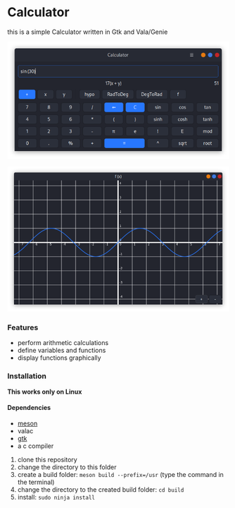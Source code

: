 # Calculator
this is a simple Calculator written in Gtk and Vala/Genie

![Calculator](https://github.com/Niklas212/niklas212.github.io/blob/master/res/Calculator/Calculator_new.png)

![Graph](https://github.com/Niklas212/niklas212.github.io/blob/master/res/Calculator/Graph_new.png)

### Features
* perform arithmetic calculations
* define variables and functions
* display functions graphically

### Installation
**This works only on Linux**
#### Dependencies
- [meson](https://mesonbuild.com/Quick-guide.html)
- valac
- [gtk](https://www.gtk.org/docs/installations/)
- a c compiler
1. clone this repository
2. change the directory to this folder
3. create a build folder: ```meson build --prefix=/usr``` (type the command in the terminal)
4. change the directory to the created build folder: ```cd build```
5. install: ```sudo ninja install ```
